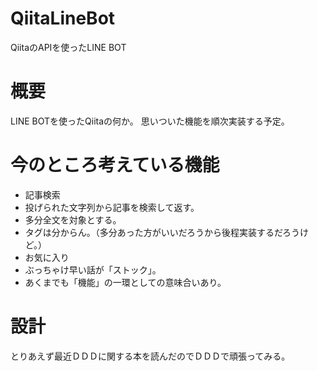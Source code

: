 # QiitaLineBot
QiitaのAPIを使ったLINE BOT

# 概要
LINE BOTを使ったQiitaの何か。
思いついた機能を順次実装する予定。

# 今のところ考えている機能
- 記事検索
 - 投げられた文字列から記事を検索して返す。
 - 多分全文を対象とする。
 - タグは分からん。（多分あった方がいいだろうから後程実装するだろうけど。）
- お気に入り
 - ぶっちゃけ早い話が「ストック」。
 - あくまでも「機能」の一環としての意味合いあり。

# 設計
とりあえず最近ＤＤＤに関する本を読んだのでＤＤＤで頑張ってみる。
